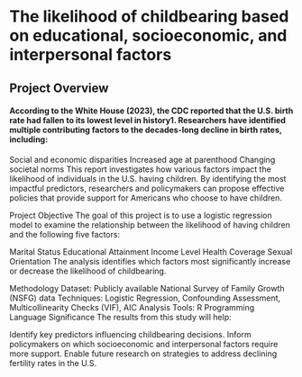 # The likelihood of childbearing based on educational, socioeconomic, and interpersonal factors

## Project Overview
#### According to the White House (2023), the CDC reported that the U.S. birth rate had fallen to its lowest level in history1. Researchers have identified multiple contributing factors to the decades-long decline in birth rates, including:

Social and economic disparities
Increased age at parenthood
Changing societal norms
This report investigates how various factors impact the likelihood of individuals in the U.S. having children. By identifying the most impactful predictors, researchers and policymakers can propose effective policies that provide support for Americans who choose to have children.

Project Objective
The goal of this project is to use a logistic regression model to examine the relationship between the likelihood of having children and the following five factors:

Marital Status
Educational Attainment
Income Level
Health Coverage
Sexual Orientation
The analysis identifies which factors most significantly increase or decrease the likelihood of childbearing.

Methodology
Dataset: Publicly available National Survey of Family Growth (NSFG) data
Techniques: Logistic Regression, Confounding Assessment, Multicollinearity Checks (VIF), AIC Analysis
Tools: R Programming Language
Significance
The results from this study will help:

Identify key predictors influencing childbearing decisions.
Inform policymakers on which socioeconomic and interpersonal factors require more support.
Enable future research on strategies to address declining fertility rates in the U.S.

